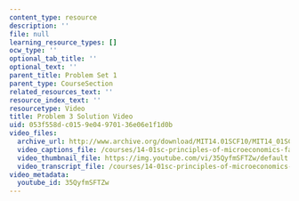 ```yaml
---
content_type: resource
description: ''
file: null
learning_resource_types: []
ocw_type: ''
optional_tab_title: ''
optional_text: ''
parent_title: Problem Set 1
parent_type: CourseSection
related_resources_text: ''
resource_index_text: ''
resourcetype: Video
title: Problem 3 Solution Video
uid: 053f558d-c015-9e04-9701-36e06e1f1d0b
video_files:
  archive_url: http://www.archive.org/download/MIT14.01SCF10/MIT14_01SCF10_problem_1-3_300k.mp4
  video_captions_file: /courses/14-01sc-principles-of-microeconomics-fall-2011/1e55eeb0dfe35b13baf126fb92b97f1e_35QyfmSFTZw.vtt
  video_thumbnail_file: https://img.youtube.com/vi/35QyfmSFTZw/default.jpg
  video_transcript_file: /courses/14-01sc-principles-of-microeconomics-fall-2011/4589724e550aac9075e2494b70fc24cc_35QyfmSFTZw.pdf
video_metadata:
  youtube_id: 35QyfmSFTZw
---
```

